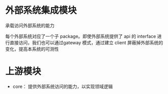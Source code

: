 # 外部系统集成模块
承载访问外部系统的能力

每个外部系统对应了一个子 package。即使外部系统提供了 api 的 interface 进行直接访问，我们也可以通过gateway 模式，通过建立 client 屏蔽掉外部系统的变化，提高本系统的可测性

# 上游模块
* core： 提供外部系统访问的能力，以实现领域逻辑